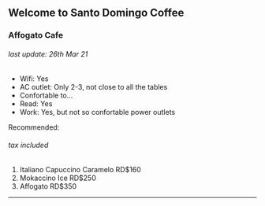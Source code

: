 ## Welcome to Santo Domingo Coffee


### Affogato Cafe
###### last update: 26th Mar 21

- Wifi: Yes
- AC outlet: Only 2-3, not close to all the tables
- Confortable to...
- Read: Yes
- Work: Yes, but not so confortable power outlets


Recommended: 
###### tax included
1. Italiano Capuccino Caramelo RD$160
2. Mokaccino Ice RD$250
3. Affogato RD$350 

---
